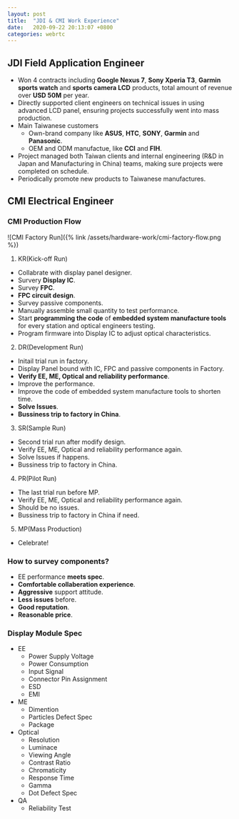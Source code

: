 ```yaml
---
layout: post
title:  "JDI & CMI Work Experience"
date:   2020-09-22 20:13:07 +0800
categories: webrtc
---
```



## JDI Field Application Engineer
* Won 4 contracts including **Google Nexus 7**, **Sony Xperia T3**, **Garmin sports watch** and **sports camera LCD** products, total amount of revenue over **USD 50M** per year.
* Directly supported client engineers on technical issues in using advanced LCD panel, ensuring projects successfully went into mass production.
* Main Taiwanese customers
    * Own-brand company like **ASUS**, **HTC**, **SONY**, **Garmin** and **Panasonic**.
    * OEM and ODM manufactue, like **CCI** and **FIH**.
* Project managed both Taiwan clients and internal engineering (R&D in Japan and Manufacturing in China) teams, making sure projects were completed on schedule.
* Periodically promote new products to Taiwanese manufactures.


## CMI Electrical Engineer

### CMI Production Flow

![CMI Factory Run]({% link /assets/hardware-work/cmi-factory-flow.png %})


1. KR(Kick-off Run)
  * Collabrate with display panel designer.
  * Survery **Display IC**.
  * Survey **FPC**.
  * **FPC circuit design**.
  * Survey passive components.
  * Manually assemble small quantity to test performance.
  * Start **programming the code** of **embedded system manufacture tools** for every station and optical engineers testing.
  * Program firmware into Display IC to adjust optical characteristics.
2. DR(Development Run)
  * Initail trial run in factory.
  * Display Panel bound with IC, FPC and passive components in Factory.
  * **Verify EE, ME, Optical and reliability performance**.
  * Improve the performance.
  * Improve the code of embedded system manufacture tools to shorten time.
  * **Solve Issues**.
  * **Bussiness trip to factory in China**.
3. SR(Sample Run)
  * Second trial run after modify design.
  * Verify EE, ME, Optical and reliability performance again.
  * Solve Issues if happens.
  * Bussiness trip to factory in China.
4. PR(Pilot Run)
  * The last trial run before MP.
  * Verify EE, ME, Optical and reliability performance again.
  * Should be no issues.
  * Bussiness trip to factory in China if need.
5. MP(Mass Production)
  * Celebrate!

### How to survey components?
  * EE performance **meets spec**.
  * **Comfortable collaberation experience**.
  * **Aggressive** support attitude.
  * **Less issues** before.
  * **Good reputation**.
  * **Reasonable price**.


### Display Module Spec
  * EE
    * Power Supply Voltage
    * Power Consumption
    * Input Signal
    * Connector Pin Assignment
    * ESD
    * EMI
  * ME
    * Dimention
    * Particles Defect Spec
    * Package
  * Optical
    * Resolution
    * Luminace
    * Viewing Angle
    * Contrast Ratio
    * Chromaticity
    * Response Time
    * Gamma
    * Dot Defect Spec
  * QA
    * Reliability Test







